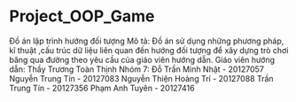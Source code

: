 # Project_OOP_Game
Đồ án lập trình hướng đối tượng
Mô tả: Đồ án sử dụng những phương pháp, kĩ thuật ,cấu trúc dữ liệu liên quan đến hướng đối tượng để xây dựng trò chơi băng qua đường theo yêu cầu của giáo viên hướng dẫn.
Giáo viên hướng dẫn: Thầy Trương Toàn Thịnh
Nhóm 7:
Đỗ Trần Minh Nhật - 20127057
Nguyễn Trung Tín - 20127083
Nguyễn Thiện Hoàng Trí - 20127088
Trần Trung Tín - 20127356
Phạm Anh Tuyên - 20127416
